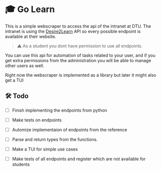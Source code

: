 # 🎓 Go Learn

This is a simple webscraper to access the api of the intranet at DTU. The intranet is using the [Desire2Learn](https://docs.valence.desire2learn.com/reference.html) API so every possible endpoint is available at their website. 

> ⚠️ As a student you dont have permission to use all endpoints. 

You can use this api for automation of tasks related to your user, and if you get extra permissions from the administration you will be able to manage other users as well.

Right now the webscraper is implemented as a library but later it might also get a TUI

## 🛠️ Todo

- [ ] Finish implementing the endpoints from python
- [ ] Make tests on endpoints
- [ ] Automize implementaion of endpoints from the reference
- [ ] Parse and return types from the functions.
- [ ] Make a TUI for simple use cases
- [ ] Make tests of all endpoints and register which are not available for students

